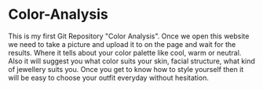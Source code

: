 # Color-Analysis
This is my first Git Repository "Color Analysis". Once we open this website we need to take a picture and upload it to on the 
page and wait for the results. Where it tells about your color palette like cool, warm or neutral. Also it will suggest you 
what  color suits your skin, facial structure, what kind of jewellery suits you. Once you get to know how to style yourself then it will be 
easy to choose your outfit  everyday without hesitation.
    
